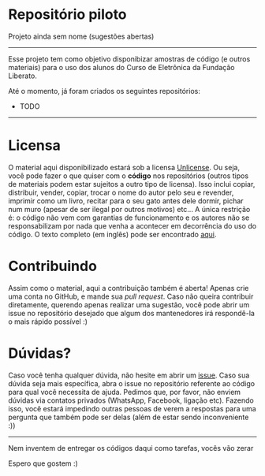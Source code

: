 # Repositório piloto

Projeto ainda sem nome (sugestões abertas)

- - -

Esse projeto tem como objetivo disponibizar amostras de código (e outros materiais) para o uso dos alunos do Curso de Eletrônica da Fundação Liberato.

Até o momento, já foram criados os seguintes repositórios:

- TODO

- - -

# Licensa

O material aqui disponibilizado estará sob a licensa [Unlicense](http://unlicense.org/). Ou seja, você pode fazer o que quiser com o **código** nos repositórios (outros tipos de materiais podem estar sujeitos a outro tipo de licensa). Isso inclui copiar, distribuir, vender, copiar, trocar o nome do autor pelo seu e revender, imprimir como um livro, recitar para o seu gato antes dele dormir, pichar num muro (apesar de ser ilegal por outros motivos) etc... A única restrição é: o código não vem com garantias de funcionamento e os autores não se responsabilizam por nada que venha a acontecer em decorrência do uso do código. O texto completo (em inglês) pode ser encontrado [aqui](https://github.com/atropelando/piloto/blob/master/LICENSE).

# Contribuindo
Assim como o material, aqui a contribuição também é aberta! Apenas crie uma conta no GitHub, e mande sua _pull request_. Caso não queira contribuir diretamente, querendo apenas realizar uma sugestão, você pode abrir um issue no repositório desejado que algum dos mantenedores irá respondê-la o mais rápido possível :)

# Dúvidas?
Caso você tenha qualquer dúvida, não hesite em abrir um [issue](https://github.com/atropelando/piloto/issues). Caso sua dúvida seja mais específica, abra o issue no repositório referente ao código para qual você necessita de ajuda. Pedimos que, por favor, não enviem dúvidas via contatos privados (WhatsApp, Facebook, ligação etc). Fazendo isso, você estará impedindo outras pessoas de verem a respostas para uma pergunta que também pode ser delas (além de estar sendo inconveniente :))

- - -

Nem inventem de entregar os códigos daqui como tarefas, vocês vão zerar

Espero que gostem :)